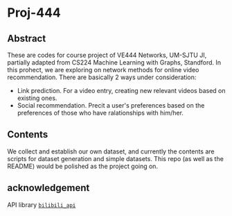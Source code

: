 # Proj-444

## Abstract
These are codes for course project of VE444 Networks, UM-SJTU JI, partially adapted from CS224 Machine Learning with Graphs, Standford. In this prohect, we are exploring on network methods for online video recommendation. There are basically 2 ways under consideration:
- Link prediction.
  For a video entry, creating new relevant videos based on existing ones.
- Social recommendation.
  Precit a user's preferences based on the preferences of those who have ralationships with him/her.

## Contents
We collect and establish our own dataset, and currently the contents are scripts for dataset generation and simple datasets. This repo (as well as the README) would be polished as the project going on.

## acknowledgement
API library [`bilibili_api`](https://github.com/Passkou/bilibili_api)
